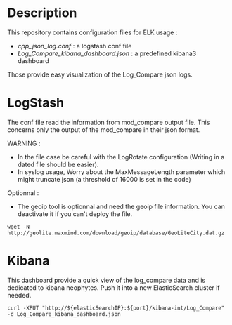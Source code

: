 # Description

This repository contains configuration files for ELK usage :
*	*cpp_json_log.conf* : a logstash conf file
*	*Log_Compare_kibana_dashboard.json* : a predefined kibana3 dashboard
	
Those provide easy visualization of the Log_Compare json logs.

# LogStash

The conf file read the information from mod_compare output file.
This concerns only the output of the mod_compare in their json format.

WARNING : 
- In the file case be careful with the LogRotate configuration (Writing in a dated file should be easier).
- In syslog usage, Worry about the MaxMessageLength parameter which might truncate json (a threshold of 16000 is set in the code)
	
Optionnal :
- The geoip tool is optionnal and need the geoip file information. You can deactivate it if you can't deploy the file.


```wget -N http://geolite.maxmind.com/download/geoip/database/GeoLiteCity.dat.gz```

# Kibana

This dashboard provide a quick view of the log_compare data and is dedicated to kibana neophytes.
Push it into a new ElasticSearch cluster if needed.

```curl -XPUT "http://${elasticSearchIP}:${port}/kibana-int/Log_Compare" -d Log_Compare_kibana_dashboard.json```